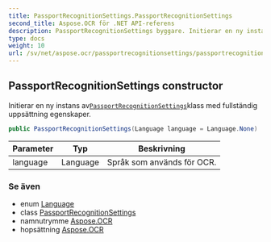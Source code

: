 ```yaml
---
title: PassportRecognitionSettings.PassportRecognitionSettings
second_title: Aspose.OCR för .NET API-referens
description: PassportRecognitionSettings byggare. Initierar en ny instans avPassportRecognitionSettingsklass med fullständig uppsättning egenskaper.
type: docs
weight: 10
url: /sv/net/aspose.ocr/passportrecognitionsettings/passportrecognitionsettings/
---
```

## PassportRecognitionSettings constructor

Initierar en ny instans av[`PassportRecognitionSettings`](../)klass med fullständig uppsättning egenskaper.

```csharp
public PassportRecognitionSettings(Language language = Language.None)
```

| Parameter | Typ | Beskrivning |
| --- | --- | --- |
| language | Language | Språk som används för OCR. |

### Se även

* enum [Language](../../language/)
* class [PassportRecognitionSettings](../)
* namnutrymme [Aspose.OCR](../../passportrecognitionsettings/)
* hopsättning [Aspose.OCR](../../../)


